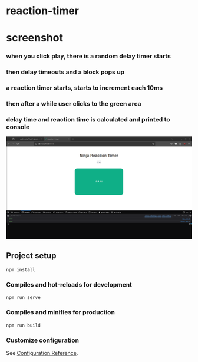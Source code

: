 # reaction-timer


# screenshot
### when you click play, there is a random delay timer starts
### then delay timeouts and a block pops up
### a reaction timer starts, starts to increment each 10ms
### then after a while user clicks to the green area
### delay time and reaction time is calculated and printed to console

![Screenshot of example](./src/assets/Screenshot2.png)

## Project setup
```
npm install
```

### Compiles and hot-reloads for development
```
npm run serve
```

### Compiles and minifies for production
```
npm run build
```

### Customize configuration
See [Configuration Reference](https://cli.vuejs.org/config/).
